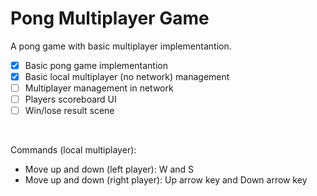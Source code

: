 # Pong Multiplayer Game

A pong game with basic multiplayer implementantion.

- [x] Basic pong game implementantion
- [x] Basic local multiplayer (no network) management
- [ ] Multiplayer management in network
- [ ] Players scoreboard UI
- [ ] Win/lose result scene

<br>

Commands (local multiplayer):

- Move up and down (left player): W and S
- Move up and down (right player): Up arrow key and Down arrow key
